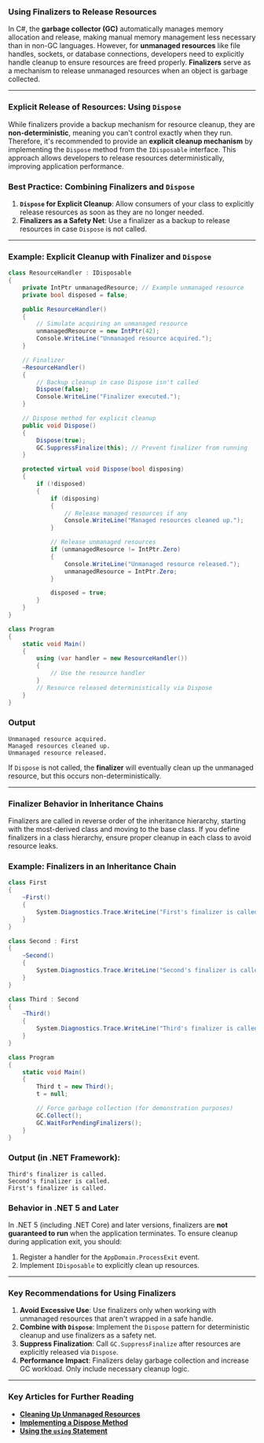 ### **Using Finalizers to Release Resources**

In C#, the **garbage collector (GC)** automatically manages memory allocation and release, making manual memory management less necessary than in non-GC languages. However, for **unmanaged resources** like file handles, sockets, or database connections, developers need to explicitly handle cleanup to ensure resources are freed properly. **Finalizers** serve as a mechanism to release unmanaged resources when an object is garbage collected.

---

### **Explicit Release of Resources: Using `Dispose`**

While finalizers provide a backup mechanism for resource cleanup, they are **non-deterministic**, meaning you can't control exactly when they run. Therefore, it's recommended to provide an **explicit cleanup mechanism** by implementing the `Dispose` method from the `IDisposable` interface. This approach allows developers to release resources deterministically, improving application performance.

### **Best Practice: Combining Finalizers and `Dispose`**
1. **`Dispose` for Explicit Cleanup**: Allow consumers of your class to explicitly release resources as soon as they are no longer needed.
2. **Finalizers as a Safety Net**: Use a finalizer as a backup to release resources in case `Dispose` is not called.

---

### **Example: Explicit Cleanup with Finalizer and `Dispose`**

```csharp
class ResourceHandler : IDisposable
{
    private IntPtr unmanagedResource; // Example unmanaged resource
    private bool disposed = false;

    public ResourceHandler()
    {
        // Simulate acquiring an unmanaged resource
        unmanagedResource = new IntPtr(42);
        Console.WriteLine("Unmanaged resource acquired.");
    }

    // Finalizer
    ~ResourceHandler()
    {
        // Backup cleanup in case Dispose isn't called
        Dispose(false);
        Console.WriteLine("Finalizer executed.");
    }

    // Dispose method for explicit cleanup
    public void Dispose()
    {
        Dispose(true);
        GC.SuppressFinalize(this); // Prevent finalizer from running
    }

    protected virtual void Dispose(bool disposing)
    {
        if (!disposed)
        {
            if (disposing)
            {
                // Release managed resources if any
                Console.WriteLine("Managed resources cleaned up.");
            }

            // Release unmanaged resources
            if (unmanagedResource != IntPtr.Zero)
            {
                Console.WriteLine("Unmanaged resource released.");
                unmanagedResource = IntPtr.Zero;
            }

            disposed = true;
        }
    }
}

class Program
{
    static void Main()
    {
        using (var handler = new ResourceHandler())
        {
            // Use the resource handler
        }
        // Resource released deterministically via Dispose
    }
}
```

### **Output**
```
Unmanaged resource acquired.
Managed resources cleaned up.
Unmanaged resource released.
```

If `Dispose` is not called, the **finalizer** will eventually clean up the unmanaged resource, but this occurs non-deterministically.

---

### **Finalizer Behavior in Inheritance Chains**

Finalizers are called in reverse order of the inheritance hierarchy, starting with the most-derived class and moving to the base class. If you define finalizers in a class hierarchy, ensure proper cleanup in each class to avoid resource leaks.

### **Example: Finalizers in an Inheritance Chain**

```csharp
class First
{
    ~First()
    {
        System.Diagnostics.Trace.WriteLine("First's finalizer is called.");
    }
}

class Second : First
{
    ~Second()
    {
        System.Diagnostics.Trace.WriteLine("Second's finalizer is called.");
    }
}

class Third : Second
{
    ~Third()
    {
        System.Diagnostics.Trace.WriteLine("Third's finalizer is called.");
    }
}

class Program
{
    static void Main()
    {
        Third t = new Third();
        t = null;

        // Force garbage collection (for demonstration purposes)
        GC.Collect();
        GC.WaitForPendingFinalizers();
    }
}
```

### **Output (in .NET Framework)**:
```
Third's finalizer is called.
Second's finalizer is called.
First's finalizer is called.
```

### **Behavior in .NET 5 and Later**
In .NET 5 (including .NET Core) and later versions, finalizers are **not guaranteed to run** when the application terminates. To ensure cleanup during application exit, you should:
1. Register a handler for the `AppDomain.ProcessExit` event.
2. Implement `IDisposable` to explicitly clean up resources.

---

### **Key Recommendations for Using Finalizers**
1. **Avoid Excessive Use**: Use finalizers only when working with unmanaged resources that aren't wrapped in a safe handle.
2. **Combine with `Dispose`**: Implement the `Dispose` pattern for deterministic cleanup and use finalizers as a safety net.
3. **Suppress Finalization**: Call `GC.SuppressFinalize` after resources are explicitly released via `Dispose`.
4. **Performance Impact**: Finalizers delay garbage collection and increase GC workload. Only include necessary cleanup logic.

---

### **Key Articles for Further Reading**
- **[Cleaning Up Unmanaged Resources](https://learn.microsoft.com/en-us/dotnet/standard/garbage-collection/unmanaged)**
- **[Implementing a Dispose Method](https://learn.microsoft.com/en-us/dotnet/standard/garbage-collection/implementing-dispose)**
- **[Using the `using` Statement](https://learn.microsoft.com/en-us/dotnet/csharp/language-reference/keywords/using-statement)**